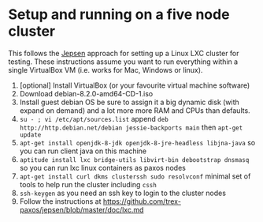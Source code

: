 # Setup and running on a five node cluster

This follows the [Jepsen](https://github.com/aphyr/jepsen) approach for setting up a Linux LXC cluster for testing. These instructions assume you want to run everything within a single VirtualBox VM (i.e. works for Mac, Windows or linux). 

1. [optional] Install VirtualBox (or your favourite virtual machine software) 
2. Download debian-8.2.0-amd64-CD-1.iso
3. Install guest debian OS be sure to assign it a big dynamic disk (with expand on demand) and a lot more more RAM and CPUs than defaults. 
4. `su - ; vi /etc/apt/sources.list` append `deb http://http.debian.net/debian jessie-backports main` then `apt-get update`
5. `apt-get install openjdk-8-jdk openjdk-8-jre-headless libjna-java` so you can run client java on this machine
6. `aptitude install lxc bridge-utils libvirt-bin debootstrap dnsmasq` so you can run lxc linux containers as paxos nodes
7. `apt-get install curl dkms clusterssh sudo resolvconf` minimal set of tools to help run the cluster including `cssh`
8. `ssh-keygen` as you need an ssh key to login to the cluster nodes
9. Follow the instructions at https://github.com/trex-paxos/jepsen/blob/master/doc/lxc.md
